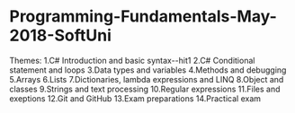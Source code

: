 # Programming-Fundamentals-May-2018-SoftUni

Themes:
 1.C# Introduction and basic syntax--hit1
 2.C# Conditional statement and loops
 3.Data types and variables
 4.Methods and debugging
 5.Arrays
 6.Lists
 7.Dictionaries, lambda expressions and LINQ
 8.Object and classes
 9.Strings and text processing
 10.Regular expressions
 11.Files and exeptions
 12.Git and GitHub
 13.Exam preparations
 14.Practical exam

